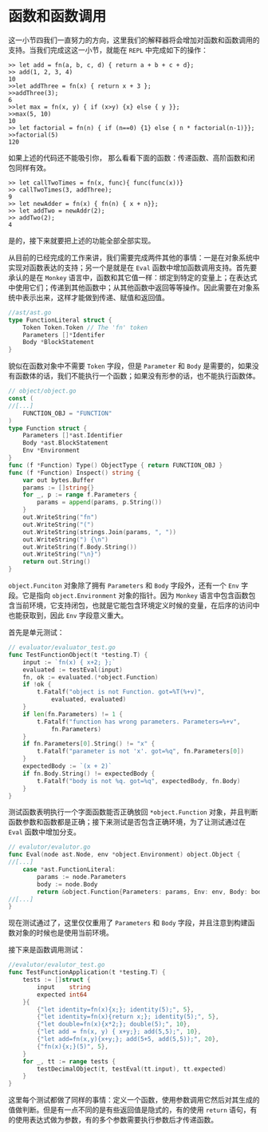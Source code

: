 # 函数和函数调用

这一小节四我们一直努力的方向，这里我们的解释器将会增加对函数和函数调用的支持。当我们完成这这一小节，就能在 `REPL` 中完成如下的操作：

```shell
>> let add = fn(a, b, c, d) { return a + b + c + d};
>> add(1, 2, 3, 4)
10
>>let addThree = fn(x) { return x + 3 };
>>addThree(3);
6
>>let max = fn(x, y) { if (x>y) {x} else { y }};
>>max(5, 10)
10
>> let factorial = fn(n) { if (n==0) {1} else { n * factorial(n-1)}};
>>factorial(5)
120
```

如果上述的代码还不能吸引你， 那么看看下面的函数：传递函数、高阶函数和闭包同样有效。

```shell
>> let callTwoTimes = fn(x, func){ func(func(x))}
>> callTwoTimes(3, addThree);
9
>> let newAdder = fn(x) { fn(n) { x + n}};
>> let addTwo = newAddr(2);
>> addTwo(2);
4
```

是的，接下来就要把上述的功能全部全部实现。

从目前的已经完成的工作来讲，我们需要完成两件其他的事情：一是在对象系统中实现对函数表达的支持；另一个是就是在 `Eval` 函数中增加函数调用支持。首先要承认的是在 `Monkey` 语言中，函数和其它值一样：绑定到特定的变量上；在表达式中使用它们；传递到其他函数中；从其他函数中返回等等操作。因此需要在对象系统中表示出来，这样才能做到传递、赋值和返回值。

```go
//ast/ast.go
type FunctionLiteral struct {
    Token Token.Token // The 'fn' token
    Parameters []*Identifer
    Body *BlockStatement
}
```

貌似在函数对象中不需要 `Token` 字段，但是 `Parameter` 和 `Body` 是需要的，如果没有函数体的话，我们不能执行一个函数；如果没有形参的话，也不能执行函数体。

```go
// object/object.go
const (
//[...]
    FUNCTION_OBJ = "FUNCTION"    
)
type Function struct {
    Parameters []*ast.Identifier
    Body *ast.BlockStatement
    Env *Environment
}
func (f *Function) Type() ObjectType { return FUNCTION_OBJ }
func (f *Function) Inspect() string {
    var out bytes.Buffer
    params := []string{}
    for _, p := range f.Parameters {
        params = append(params, p.String())
    }
    out.WriteString("fn")
    out.WriteString("(")
    out.WriteString(strings.Join(params, ", "))
    out.WriteString(") {\n")
    out.WriteString(f.Body.String())
    out.WriteString("\n}")
    return out.String()
}
```

`object.Funciton` 对象除了拥有 `Parameters` 和 `Body` 字段外，还有一个 `Env` 字段。它是指向 `object.Environment` 对象的指针。因为 `Monkey` 语言中包含函数包含当前环境，它支持闭包，也就是它能包含环境定义时候的变量，在后序的访问中也能获取到，因此 `Env` 字段意义重大。

首先是单元测试：

```go
// evaluator/evaluator_test.go
func TestFunctionObject(t *testing.T) {
	input := `fn(x) { x+2; };`
	evaluated := testEval(input)
	fn, ok := evaluated.(*object.Function)
	if !ok {
		t.Fatalf("object is not Function. got=%T(%+v)",
			evaluated, evaluated)
	}
	if len(fn.Parameters) != 1 {
		t.Fatalf("function has wrong parameters. Parameters=%+v",
			fn.Parameters)
	}
	if fn.Parameters[0].String() != "x" {
		t.Fatalf("parameter is not 'x'. got=%q", fn.Parameters[0])
	}
	expectedBody := `(x + 2)`
	if fn.Body.String() != expectedBody {
		t.Fatalf("body is not %q. got=%q", expectedBody, fn.Body)
	}
}
```

测试函数表明执行一个字面函数能否正确放回 `*object.Function` 对象，并且判断函数参数和函数都是正确；接下来测试是否包含正确环境，为了让测试通过在 `Eval` 函数中增加分支。

```go
// evalutor/evalutor.go
func Eval(node ast.Node, env *object.Environment) object.Object {
//[...]
    case *ast.FunctionLiteral:
        params := node.Parameters
        body := node.Body
        return &object.Function{Parameters: params, Env: env, Body: body}
//[...]
}
```

现在测试通过了，这里仅仅重用了 `Parameters` 和 `Body` 字段，并且注意到构建函数对象的时候也是使用当前环境。

接下来是函数调用测试：

```go
//evalutor/evalutor_test.go
func TestFunctionApplication(t *testing.T) {
	tests := []struct {
		input    string
		expected int64
	}{
		{"let identity=fn(x){x;}; identity(5);", 5},
		{"let identity=fn(x){return x;}; identity(5);", 5},
		{"let double=fn(x){x*2;}; double(5);", 10},
		{"let add = fn(x, y) { x+y;}; add(5,5);", 10},
		{"let add=fn(x,y){x+y;}; add(5+5, add(5,5));", 20},
		{"fn(x){x;}(5)", 5},
	}
	for _, tt := range tests {
		testDecimalObject(t, testEval(tt.input), tt.expected)
	}
}
```

这里每个测试都做了同样的事情：定义一个函数，使用参数调用它然后对其生成的值做判断。但是有一点不同的是有些返回值是隐式的，有的使用 `return` 语句，有的使用表达式做为参数，有的多个参数需要执行参数后才传递函数。

